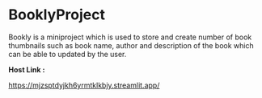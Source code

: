 # **BooklyProject**

Bookly is a miniproject which is used to store and create number of book thumbnails such as book name, author and description of the book which can be able to updated by the user.

**Host Link :**

https://mjzsptdyjkh6yrmtklkbjy.streamlit.app/
